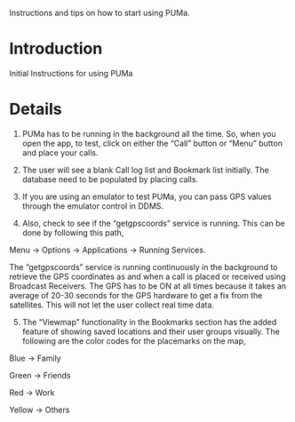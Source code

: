 Instructions and tips on how to start using PUMa.

# Introduction #

Initial Instructions for using PUMa

# Details #

1. PUMa has to be running in the background all the time. So, when you open the app, to    test, click on either the “Call” button or “Menu” button and place your calls.

2. The user will see a blank Call log list and Bookmark list initially. The database need to be populated by placing calls.

3. If you are using an emulator to test PUMa, you can pass GPS values through the emulator control in DDMS.

4. Also, check to see if the “getgpscoords” service is running. This can be done by following this path,

Menu -> Options -> Applications -> Running Services.

The “getgpscoords” service is running continuously in the background to retrieve the GPS coordinates as and when a call is placed or received using Broadcast Receivers. The GPS has to be ON at all times because it takes an average of 20-30 seconds for the GPS hardware to get a fix from the satellites. This will not let the user collect real time data.

5. The “Viewmap” functionality in the Bookmarks section has the added feature of showing saved locations and their user groups visually. The following are the color codes for the placemarks on the map,

Blue 		-> 	Family

Green 		->	Friends

Red 		->	Work

Yellow		->	Others